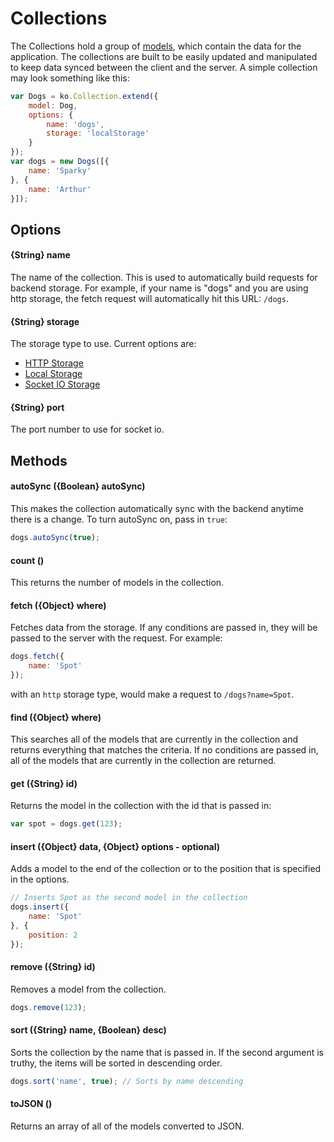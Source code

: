 # Collections

The Collections hold a group of [models](/docs/models.md), which contain the data for the application. The collections are built to be easily updated and manipulated to keep data synced between the client and the server. A simple collection may look something like this:

```js
var Dogs = ko.Collection.extend({
    model: Dog,
    options: {
        name: 'dogs',
        storage: 'localStorage'
    }
});
var dogs = new Dogs([{
    name: 'Sparky'
}, {
    name: 'Arthur'
}]);
```

## Options

#### {String} name

The name of the collection. This is used to automatically build requests for backend storage. For example, if your name is "dogs" and you are using http storage, the fetch request will automatically hit this URL: `/dogs`.

#### {String} storage

The storage type to use. Current options are:

- [HTTP Storage](httpStorage.md)
- [Local Storage](localStorage.md)
- [Socket IO Storage](socketIoStorage.md)

#### {String} port

The port number to use for socket io.

## Methods

#### autoSync ({Boolean} autoSync)

This makes the collection automatically sync with the backend anytime there is a change. To turn autoSync on, pass in `true`:

```js
dogs.autoSync(true);
```

#### count ()

This returns the number of models in the collection.

#### fetch ({Object} where)

Fetches data from the storage. If any conditions are passed in, they will be passed to the server with the request. For example:

```js
dogs.fetch({
    name: 'Spot'
});
```

with an `http` storage type, would make a request to `/dogs?name=Spot`.

#### find ({Object} where)

This searches all of the models that are currently in the collection and returns everything that matches the criteria. If no conditions are passed in, all of the models that are currently in the collection are returned.

#### get ({String} id)

Returns the model in the collection with the id that is passed in:

```js
var spot = dogs.get(123);
```

#### insert ({Object} data, {Object} options - optional)

Adds a model to the end of the collection or to the position that is specified in the options.

```js
// Inserts Spot as the second model in the collection
dogs.insert({
    name: 'Spot'
}, {
    position: 2
});
```

#### remove ({String} id)

Removes a model from the collection.

```js
dogs.remove(123);
```

#### sort ({String} name, {Boolean} desc)

Sorts the collection by the name that is passed in. If the second argument is truthy, the items will be sorted in descending order.

```js
dogs.sort('name', true); // Sorts by name descending
```

#### toJSON ()

Returns an array of all of the models converted to JSON.